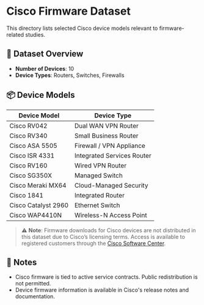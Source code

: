 # Cisco Firmware Dataset

This directory lists selected Cisco device models relevant to firmware-related studies.

## 🔢 Dataset Overview

- **Number of Devices**: 10
- **Device Types**: Routers, Switches, Firewalls

## 📦 Device Models

| Device Model     | Device Type               |
|------------------|---------------------------|
| Cisco RV042      | Dual WAN VPN Router       |
| Cisco RV340      | Small Business Router     |
| Cisco ASA 5505   | Firewall / VPN Appliance  |
| Cisco ISR 4331   | Integrated Services Router|
| Cisco RV160      | Wired VPN Router          |
| Cisco SG350X     | Managed Switch            |
| Cisco Meraki MX64| Cloud-Managed Security    |
| Cisco 1841       | Integrated Router         |
| Cisco Catalyst 2960 | Ethernet Switch        |
| Cisco WAP4410N   | Wireless-N Access Point   |

> ⚠️ **Note**: Firmware downloads for Cisco devices are not distributed in this dataset due to Cisco’s licensing terms. Access is available to registered customers through the [Cisco Software Center](https://software.cisco.com/).

## 📝 Notes

- Cisco firmware is tied to active service contracts. Public redistribution is not permitted.
- Device firmware information is available in Cisco's release notes and documentation.
